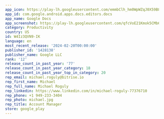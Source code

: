```yaml
---
app_icon: https://play-lh.googleusercontent.com/emmbClh_hm0WpWZqJ0X59B8Pz1mKoB9HVLkYMktxhGE6_-30SdGoa-BmYW73RJ8MGZQ
app_id: com.google.android.apps.docs.editors.docs
app_name: Google Docs
app_screenshot: https://play-lh.googleusercontent.com/qfcVoE21Kmok5CMb6BtCgJJAiZSNaW6Q3NnWuLWp674gpV0Zhvi0WWnIEBZvej7BRyE
category: Productivity
country: US
id: W4Iz3QVN9-IK
language: en
most_recent_release: '2024-02-20T00:00:00'
publisher_id: '1428138'
publisher_name: Google LLC
rank: '12'
release_count_in_past_year: '77'
release_count_in_past_year_category: 18
release_count_in_past_year_top_in_category: 20
rep_email: michael.roguly@bitrise.io
rep_first_name: Michael
rep_full_name: Michael Roguly
rep_linkedin: https://www.linkedin.com/in/michael-roguly-77376710
rep_phone: +1 949-233-3404
rep_photo: michael.jpg
rep_title: Account Manager
store: google_play
---
```

